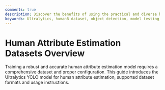 ```yaml
---
comments: true
description: Discover the benefits of using the practical and diverse human8 dataset for object detection model testing. Learn to configure and use it via Ultralytics HUB and YOLOv8.
keywords: Ultralytics, human8 dataset, object detection, model testing, dataset configuration, detection approaches, sanity check, training pipelines, YOLOv8
---
```


# Human Attribute Estimation Datasets Overview

Training a robust and accurate human attribute estimation model requires a comprehensive dataset and proper configuration. This guide introduces the Ultralytics YOLO model for human attribute estimation, supported dataset formats and usage instructions.
